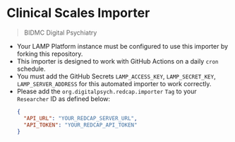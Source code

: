 # Clinical Scales Importer
> BIDMC Digital Psychiatry

- Your LAMP Platform instance must be configured to use this importer by forking this repository.
- This importer is designed to work with GitHub Actions on a daily `cron` schedule.
- You must add the GitHub Secrets `LAMP_ACCESS_KEY`, `LAMP_SECRET_KEY`, `LAMP_SERVER_ADDRESS` for this automated importer to work correctly.
- Please add the `org.digitalpsych.redcap.importer` `Tag` to your `Researcher` ID as defined below:
  ```json
  {
    "API_URL": "YOUR_REDCAP_SERVER_URL",
    "API_TOKEN": "YOUR_REDCAP_API_TOKEN"
  }
  ```
  
